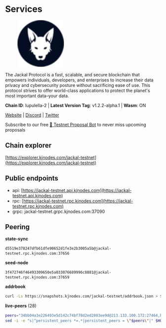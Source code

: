 # Services

<figure><img src="https://raw.githubusercontent.com/kj89/cosmos-images/main/logos/jackal.png" width="150" alt=""><figcaption></figcaption></figure>

The Jackal Protocol is a fast, scalable, and secure blockchain that empowers  individuals, developers, and enterprises to increase their data privacy and  cybersecurity posture without sacrificing ease of use. This protocol strives  to offer world-class applications to protect the planet's most important data–your data.

**Chain ID**: lupulella-2 | **Latest Version Tag**: v1.2.2-alpha.1 | **Wasm**: ON

[Website](https://jackalprotocol.com) | [Discord](https://discord.com/invite/5GKym3p6rj) | [Twitter](https://twitter.com/Jackal_Protocol)



Subscribe to our free [🤖 Testnet Proposal Bot](https://t.me/kjnodes_testnet_proposal_bot) to never miss upcoming proposals


## Chain explorer
[https://explorer.kjnodes.com/jackal-testnet](https://explorer.kjnodes.com/jackal-testnet)

## Public endpoints

* api: [https://jackal-testnet.api.kjnodes.com](https://jackal-testnet.api.kjnodes.com)
* rpc: [https://jackal-testnet.rpc.kjnodes.com](https://jackal-testnet.rpc.kjnodes.com)
* grpc: jackal-testnet.grpc.kjnodes.com:37090

## Peering

**state-sync**

```text
d5519e378247dfb61dfe90652d1fe3e2b3005a5b@jackal-testnet.rpc.kjnodes.com:37656
```

**seed-node**

```text
3f472746f46493309650e5a033076689996c8881@jackal-testnet.rpc.kjnodes.com:37659
```

**addrbook**
```bash
curl -Ls https://snapshots.kjnodes.com/jackal-testnet/addrbook.json > $HOME/.canine/config/addrbook.json
```

**live-peers** (28)
```bash
peers="34bb04a3e226493e5d142c74bf78d2ed2803ee9d@213.133.100.172:27464,b549c1092e37db22576e31f19cbec4b1b3b36503@116.202.227.117:37656,0394449cab5a29f24dd4f37683d3b7622f27c0fc@65.108.206.118:61156,a0f726a3dffb45d9cbde0913701bd757fcd7e434@157.90.2.254:36656,0e3058446ee9b1ad449b5d3a60d5c4f92dd3785c@65.109.30.12:56656,1b191fb9ef837dec648136097f94925a15dd85ab@213.170.135.20:26516,712dd67b7abe08577d394e90a4930492c8f7d2ee@65.108.124.219:41656,e4e93ce4b050c9d821e15b69477f5da706121343@65.109.93.152:31656,11b91d243d43e761c96cfbf49f2f2bd06cce2df8@65.109.23.114:17556,fd5b3021fe67406e63c1a3e3e89cb243bc0791c9@65.109.32.174:32656,d5519e378247dfb61dfe90652d1fe3e2b3005a5b@65.109.68.190:37656,5c2a752c9b1952dbed075c56c600c3a79b58c395@195.3.220.57:26906,2cdaa56d0778b20be8430069eefeab2138190355@78.46.106.75:37656,9a2c091798681f89b11f8eea370bf9c6284437c5@167.86.115.183:26656,09d9127972ded9e22f9f11833ed7fcfa149cf1fa@65.109.92.240:19126,344d9c933f936f79f3d62eff5cd0b82775a79dac@162.19.239.230:26656,80420ad774e622bda8e1dfa9b80da11eee7eed1f@144.126.140.252:29656,2ededbdbd98580e22ae8c3676e37b6e1fc1d987b@142.132.248.253:23656,d3677c7a3f9ef42d5ba213ae84c4c5749f4ee787@44.204.38.21:26656,451622fd913f6119a67f67e65f3ab82c3fbea529@78.107.253.133:32656,4ea723e652f11433734ae2aa6f364ef0510d6636@16.163.74.176:26626,f3e70d3de1974208af04dac6fabd657ab4abf0ff@65.108.75.107:24656,84af58201840781a0a62449d1dcdb0ad0cf5bdb3@91.223.3.144:26356,3c6d856a429224201d78c7f28026874d10a27f57@5.75.227.78:26656,ff5171d91cb033670238998dc84bdf69468bb053@51.89.232.234:27686,6c6c7f370febd64447770da8aec0b9d359d61565@65.109.70.23:17556,8a11570dbaa0f4d98ca2ef0ad117e9c1154d81b9@65.108.230.113:19126,27238e2f804bf28a14c186a2e0f0ceaae0d2588f@176.9.98.24:30566"
sed -i -e "s|^persistent_peers *=.*|persistent_peers = \"$peers\"|" $HOME/.canine/config/config.toml
```

